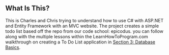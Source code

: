 ## What Is This?
 
This is Charles and Chris trying to understand how to use C# with ASP.NET and Entity Framework with an MVC website. The project creates a simple todo list based off the repo from our code school: epicodus. you can follow along with the multiple lessons within the LearnHowToProgram.com walkthrough on creating a To Do List application in [Section 3: Database Basics](https://www.learnhowtoprogram.com/c-and-net/database-basics).
 
